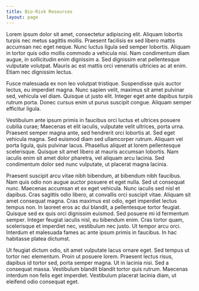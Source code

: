 ```yaml
---
title: Bio-Risk Resources
layout: page
---
```


Lorem ipsum dolor sit amet, consectetur adipiscing elit. Aliquam lobortis turpis nec metus sagittis mollis. Praesent facilisis ex sed libero mattis accumsan nec eget neque. Nunc luctus ligula sed semper lobortis. Aliquam in tortor quis odio mollis commodo a vehicula nisi. Nam condimentum diam augue, in sollicitudin enim dignissim a. Sed dignissim erat pellentesque vulputate volutpat. Mauris ac est mattis orci venenatis ultricies ac at enim. Etiam nec dignissim lectus.

Fusce malesuada ex non leo volutpat tristique. Suspendisse quis auctor lectus, eu imperdiet magna. Nunc sapien velit, maximus sit amet pulvinar sed, vehicula vel diam. Quisque ut justo elit. Integer eget ante dapibus turpis rutrum porta. Donec cursus enim ut purus suscipit congue. Aliquam semper efficitur ligula.

Vestibulum ante ipsum primis in faucibus orci luctus et ultrices posuere cubilia curae; Maecenas et elit iaculis, vulputate velit ultrices, porta urna. Praesent semper magna ante, sed hendrerit orci lobortis at. Sed eget vehicula magna. Sed euismod diam sed ullamcorper rutrum. Aliquam vel porta ligula, quis pulvinar lacus. Phasellus aliquet at lorem pellentesque scelerisque. Quisque sit amet libero at mauris accumsan lobortis. Nam iaculis enim sit amet dolor pharetra, vel aliquam arcu lacinia. Sed condimentum dolor sed nunc vulputate, ut placerat magna lacinia.

Praesent suscipit arcu vitae nibh bibendum, at bibendum nibh faucibus. Nam quis odio non augue auctor posuere et eget nulla. Sed ut consequat nunc. Maecenas accumsan et ex eget vehicula. Nunc iaculis sed nisl et dapibus. Cras sagittis odio libero, at convallis orci suscipit vitae. Aliquam sit amet consequat magna. Cras maximus est odio, eget imperdiet lectus tempus non. In laoreet eros ac dui blandit, a pellentesque tortor feugiat. Quisque sed ex quis orci dignissim euismod. Sed posuere mi id fermentum semper. Integer feugiat iaculis nisl, eu bibendum enim. Cras tortor quam, scelerisque et imperdiet nec, vestibulum nec justo. Ut tempor arcu orci. Interdum et malesuada fames ac ante ipsum primis in faucibus. In hac habitasse platea dictumst.

Ut feugiat dictum odio, sit amet vulputate lacus ornare eget. Sed tempus ut tortor nec elementum. Proin ut posuere lorem. Praesent lectus risus, dapibus id tortor sed, porta semper magna. Ut in lacinia nisi. Sed a consequat massa. Vestibulum blandit blandit tortor quis rutrum. Maecenas interdum non felis eget imperdiet. Vestibulum placerat lacinia diam, ut eleifend odio consequat eget.
